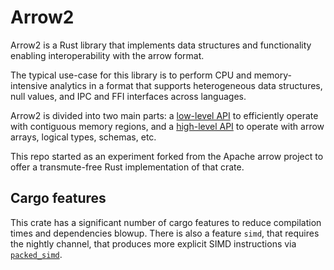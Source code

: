 # Arrow2

Arrow2 is a Rust library that implements data structures and functionality enabling
interoperability with the arrow format.

The typical use-case for this library is to perform CPU and memory-intensive analytics in a format that supports heterogeneous data structures, null values, and IPC and FFI interfaces across languages.

Arrow2 is divided into two main parts: a [low-level API](./low_level.md) to efficiently
operate with contiguous memory regions, and a [high-level API](./high_level.md) to operate with
arrow arrays, logical types, schemas, etc.

This repo started as an experiment forked from the Apache arrow project to offer a transmute-free
Rust implementation of that crate.

## Cargo features

This crate has a significant number of cargo features to reduce compilation times and dependencies blowup.
There is also a feature `simd`, that requires the nightly channel, that produces more explicit SIMD instructions via [`packed_simd`](https://github.com/rust-lang/packed_simd).
